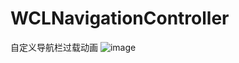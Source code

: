 # WCLNavigationController
自定义导航栏过载动画
 ![image](https://github.com/631106979/dotvim/WCLNavigationController/master/WCLNavigationController/WCLNavigationController.gif)